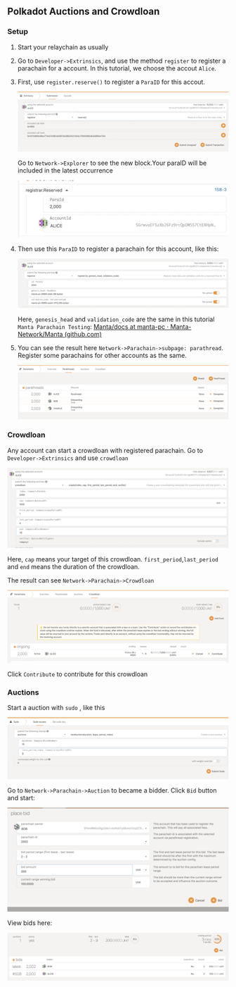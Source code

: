 ## Polkadot Auctions and Crowdloan

### Setup

1. Start your relaychain as usually

2. Go to `Developer->Extrinsics`, and use the method `register` to register a parachain for a account. In this tutorial, we choose the accout `Alice`.

3. First, use `register.reserve()` to register a `ParaID` for this accout. 

   ![image-20210705225758496](https://github.com/xialovexia/TechDocument/blob/main/Polkadot%20Auctions%20and%20Crowdloan.assets/image-20210705225758496.png?raw=true) 

   Go to `Network->Explorer` to see the new block.Your paraID will be included in the latest occurrence

   ![image-20210705230104715](https://github.com/xialovexia/TechDocument/blob/main/Polkadot%20Auctions%20and%20Crowdloan.assets/image-20210705230104715.png)

4. Then use this `ParaID` to register a parachain for this account, like this:

   ![image-20210705230728509](https://github.com/xialovexia/TechDocument/blob/main/Polkadot%20Auctions%20and%20Crowdloan.assets/image-20210705230728509.png)

   Here, `genesis_head` and `validation_code` are the same in this tutorial `Manta Parachain Testing`: [Manta/docs at manta-pc · Manta-Network/Manta (github.com)](https://github.com/Manta-Network/Manta/tree/manta-pc/docs)

5. You can see the result here `Network->Parachain->subpage: parathread`. Register some parachains for other accounts as the same.

   ![image-20210705231727038](https://github.com/xialovexia/TechDocument/blob/main/Polkadot%20Auctions%20and%20Crowdloan.assets/image-20210705231727038.png)

### Crowdloan

Any account can start a crowdloan with registered parachain. Go to `Developer->Extrinsics` and use `crowdloan`

![image-20210705232316579](https://github.com/xialovexia/TechDocument/blob/main/Polkadot%20Auctions%20and%20Crowdloan.assets/image-20210705232316579.png)

Here, `cap` means your target of this crowdloan. `first_period`,`last_period` and `end` means the duration of the crowdloan.

The result can see `Network->Parachain->Crowdloan` 

![image-20210705233120286](https://github.com/xialovexia/TechDocument/blob/main/Polkadot%20Auctions%20and%20Crowdloan.assets/image-20210705233120286.png)

Click `Contribute` to contribute for this crowdloan

### Auctions

Start a auction with `sudo` , like this

![image-20210705233431726](https://github.com/xialovexia/TechDocument/blob/main/Polkadot%20Auctions%20and%20Crowdloan.assets/image-20210705233431726.png)

Go to `Network->Parachain->Auction` to became a bidder. Click `Bid` button and start:

![image-20210705233703091](https://github.com/xialovexia/TechDocument/blob/main/Polkadot%20Auctions%20and%20Crowdloan.assets/image-20210705233703091.png)

View bids here:

![image-20210705233806846](https://github.com/xialovexia/TechDocument/blob/main/Polkadot%20Auctions%20and%20Crowdloan.assets/image-20210705233806846.png)
